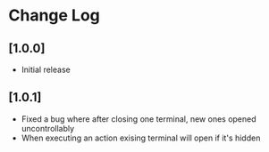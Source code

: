 # Change Log

## [1.0.0]

- Initial release

## [1.0.1]

- Fixed a bug where after closing one terminal, new ones opened uncontrollably
- When executing an action exising terminal will open if it's hidden
